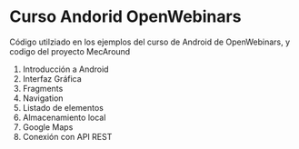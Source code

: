 # Curso Andorid OpenWebinars

Código utilziado en los ejemplos del curso de Android de OpenWebinars, y codigo del proyecto MecAround

1. Introducción a Android
2. Interfaz Gráfica
3. Fragments
4. Navigation
5. Listado de elementos
6. Almacenamiento local
7. Google Maps
8. Conexión con API REST
